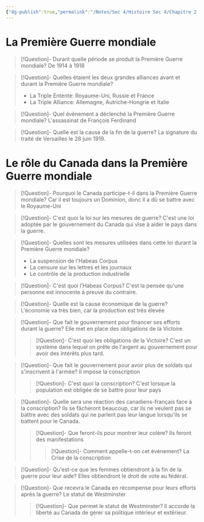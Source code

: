 ```yaml
---
{"dg-publish":true,"permalink":"/Notes/Sec 4/Histoire Sec 4/Chapitre 2：Les nationalismes et l'autonomie du Canada (1896 - 1945)/Dossier 2：La Première Guerre mondiale (1914-1918)/"}
---
```



# La Première Guerre mondiale

>[!Question]- Durant quelle période se produit la Première Guerre mondiale?
>De 1914 à 1918

>[!Question]- Quelles étaient les deux grandes alliances avant et durant la Première Guerre mondiale?
>- La Triple Entente: Royaume-Uni, Russie et France
>- La Triple Alliance: Allemagne, Autriche-Hongrie et Italie

>[!Question]- Quel évènement a déclenché la Première Guerre mondiale?
>L'assassinat de François Ferdinand

>[!Question]- Quelle est la cause de la fin de la guerre?
>La signature du traité de Versailles le 28 juin 1919.


# Le rôle du Canada dans la Première Guerre mondiale

>[!Question]- Pourquoi le Canada participe-t-il dans la Première Guerre mondiale?
>Car il est toujours un Dominion, donc il a dû se battre avec le Royaume-Uni

>[!Question]- C'est quoi la loi sur les mesures de guerre?
>C'est une loi adoptée par le gouvernement du Canada qui vise à aider le pays dans la guerre.

>[!Question]- Quelles sont les mesures utilisées dans cette loi durant la Première Guerre mondiale?
>- La suspension de l'Habeas Corpus
>- La censure sur les lettres et les journaux
>- Le contrôle de la production industrielle

>[!Question]- C'est quoi l'Habeas Corpus?
>C'est la pensée qu'une personne est innocente à preuve du contraire.


>[!Question]- Quelle est la cause économique de la guerre?
>L'économie va très bien, car la production est très élevée

>[!Question]- Que fait le gouvernement pour financer ses efforts durant la guerre?
>Elle met en place des obligations de la Victoire.
>>[!Question]- C'est quoi les obligations de la Victoire?
>>C'est un système dans lequel on prête de l'argent au gouvernement pour avoir des intérêts plus tard.

>[!Question]- Que fait le gouvernement pour avoir plus de soldats qui s'inscrivent à l'armée?
>Il impose la conscription
>>[!Question]- C'est quoi la conscription?
>>C'est lorsque la population est obligée de se battre pour leur pays

>[!Question]- Quelle sera une réaction des canadiens-français face à la conscription?
>Ils se fâcheront beaucoup, car ils ne veulent pas se battre avec des soldats qui ne parlent pas leur langue lorsqu'ils se battent pour le Canada.
>>[!Question]- Que feront-ils pour montrer leur colère?
>>Ils feront des manifestations
>>>[!Question]- Comment appelle-t-on cet évènement?
>>>La Crise de la conscription

>[!Question]- Qu'est-ce que les femmes obtiendront à la fin de la guerre pour leur aide?
>Elles obtiendront le droit de vote au fédéral.


>[!Question]- Que recevra le Canada en récompense pour leurs efforts après la guerre?
>Le statut de Westminster
>>[!Question]- Que permet le statut de Westminster?
>>Il accorde la liberté au Canada de gérer sa politique intérieur et extérieur.
